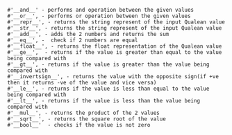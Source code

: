     #'__and__' - performs and operation between the given values
    #'__or__', - performs or operation between the given values
    #'__repr__', - returns the string represent of the input Qualean value
    #'__str__', - returns the string represent of the input Qualean value
    #'__add__', - adds the 2 numbers and returns the sum
    #'__eq__', -  check if 2 numbers are equal 
    #'__float__', - returns the float representation of the Qualean value
    #'__ge__',  - returns if the value is greater than equal to the value being compared with
    #'__gt__', - returns if the value is greater than the value being compared with
    #'__invertsign__', - returns the value with the opposite sign(if +ve then it returns -ve of the value and vice versa) 
    #'__le__', - returns if the value is less than equal to the value being compared with
    #'__lt__', - returns if the value is less than the value being compared with
    #'__mul__', - returns the product of the 2 values
    #'__sqrt__', - returns the square root of the value
    #'__bool__'  - checks if the value is not zero

